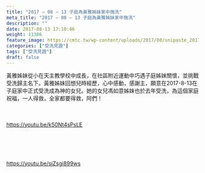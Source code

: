 ```yaml
---
title: "2017 – 08 – 13 子庭為黃雅姊妹家中施洗"
meta_title: "2017 – 08 – 13 子庭為黃雅姊妹家中施洗"
description: ""
date: 2017-08-13 17:10:46
weight: 11306
feature_image: https://cmtc.tw/wp-content/uploads/2017/08/snipaste_20170813_182528.png
categories: ["受洗見證"]
tags: ["受洗見證"]
draft: false
---
```


黃雅姊妹從小在天主教學校中成長，在社區附近運動中巧遇子庭姊妹關懷，並挑戰受洗歸主名下。黃雅姊妹回想兒時經歷，心中感動，感謝主，願意在2017-8-13在子庭家中正式受洗成為神的女兒。她的女兒馮如意姊妹也於去年受洗，為這個家庭祝福，一人得救，全家都要得救，阿們！<br />
<br />
&nbsp;<br />
<br />
https://youtu.be/k50Nt4sPsLE<br />
<br />
&nbsp;<br />
<br />
&nbsp;<br />
<br />
https://youtu.be/siZsgi899ws
        